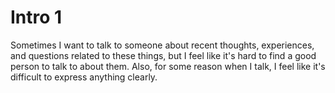 # Intro 1

Sometimes I want to talk to someone about recent thoughts, experiences, and questions related to these things, but I feel like it's hard to find a good person to talk to about them. Also, for some reason when I talk, I feel like it's difficult to express anything clearly.
